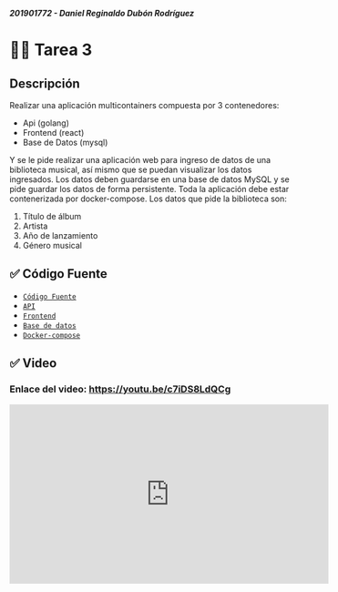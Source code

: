 ***201901772 - Daniel Reginaldo Dubón Rodríguez***

# 👨‍💻 Tarea 3

## Descripción

Realizar una aplicación multicontainers compuesta por 3 contenedores:
- Api (golang)
- Frontend (react)
- Base de Datos (mysql)

Y se le pide realizar una aplicación web para ingreso de datos de una biblioteca
musical, así mismo que se puedan visualizar los datos ingresados. Los datos deben
guardarse en una base de datos MySQL y se pide guardar los datos de forma
persistente. Toda la aplicación debe estar contenerizada por docker-compose.
Los datos que pide la biblioteca son:

  1. Título de álbum
  2. Artista
  3. Año de lanzamiento
  4. Género musical

## ✅ Código Fuente

- [`Código Fuente`](./Codigo_Fuente)
- [`API`](./Codigo_Fuente/API)
- [`Frontend`](./Codigo_Fuente/Frontend)
- [`Base de datos`](./Codigo_Fuente/db)
- [`Docker-compose`](./Codigo_Fuente/docker-compose.yml)

## ✅ Video

### Enlace del video: https://youtu.be/c7iDS8LdQCg

<iframe width="560" height="315" src="https://www.youtube.com/embed/c7iDS8LdQCg" title="YouTube video player" frameborder="0" allow="accelerometer; autoplay; clipboard-write; encrypted-media; gyroscope; picture-in-picture; web-share" allowfullscreen></iframe>

